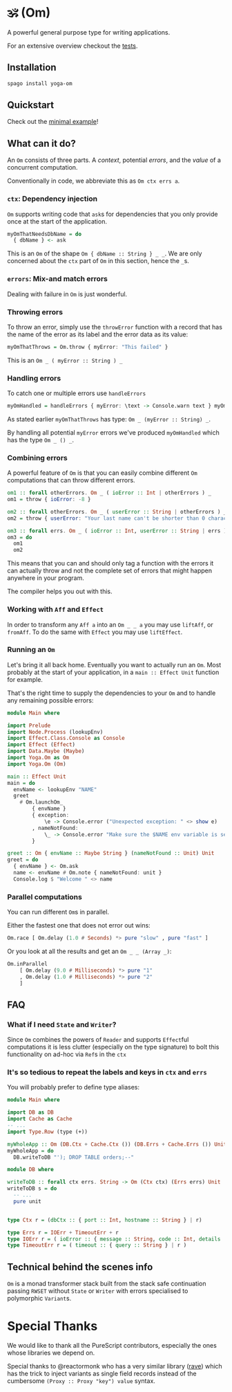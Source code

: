 # 🕉️ (Om)


A powerful general purpose type for writing applications.

For an extensive overview checkout the [tests](./test/Test/Main.purs).

## Installation

```bash
spago install yoga-om
```

## Quickstart

Check out the [minimal example](#running-an-om)!

## What can it do?

An `Om` consists of three parts. 
A *context*, potential *errors*, and the *value* of a concurrent computation.

Conventionally in code, we abbreviate this as `Om ctx errs a`.

### `ctx`: Dependency injection

`Om` supports writing code that `ask`s for dependencies that you only provide
once at the start of the application.

```purescript
myOmThatNeedsDbName = do
  { dbName } <- ask
```

This is an `Om` of the shape `Om { dbName :: String } _ _`. We are only 
concerned about the `ctx` part of `Om` in this section, hence the `_`s.

### `errors`: Mix-and match errors

Dealing with failure in `Om` is just wonderful.

### Throwing errors
To throw an error, simply use the `throwError` function with a record that 
has the name of the error as its label and the error data as its value:

```purescript
myOmThatThrows = Om.throw { myError: "This failed" }
```

This is an `Om _ ( myError :: String ) _`

### Handling errors
To catch one or multiple errors use `handleErrors`

```purescript
myOmHandled = handleErrors { myError: \text -> Console.warn text } myOmThatThrows
```

As stated earlier `myOmThatThrows` has type: `Om _ (myError :: String) _`.

By handling all potential `myError` errors we've produced `myOmHandled` which has 
the type `Om _ () _`.

### Combining errors

A powerful feature of `Om` is that you can easily combine different `Om`
computations that can throw different errors.

```purescript
om1 :: forall otherErrors. Om _ ( ioError :: Int | otherErrors ) _
om1 = throw { ioError: -8 }

om2 :: forall otherErrors. Om _ ( userError :: String | otherErrors ) _
om2 = throw { userError: "Your last name can't be shorter than 0 characters" }

om3 :: forall errs. Om _ ( ioError :: Int, userError :: String | errs ) _ 
om3 = do 
  om1
  om2
```

This means that you can and should only tag a function with the errors it can actually
throw and not the complete set of errors that might happen anywhere in your program.

The compiler helps you out with this.

### Working with `Aff` and `Effect`

In order to transform any `Aff a` into an `Om _ _ a` you may use `liftAff`, or `fromAff`.
To do the same with `Effect` you may use `liftEffect`.

### Running an `Om`

Let's bring it all back home. Eventually you want to actually run an `Om`.
Most probably at the start of your application, in a `main :: Effect Unit` function for
example.

That's the right time to supply the dependencies to your `Om` and to handle any remaining possible errors:

```purescript
module Main where

import Prelude
import Node.Process (lookupEnv)
import Effect.Class.Console as Console
import Effect (Effect)
import Data.Maybe (Maybe)
import Yoga.Om as Om
import Yoga.Om (Om)

main :: Effect Unit
main = do
  envName <- lookupEnv "NAME"
  greet
    # Om.launchOm_
        { envName }
        { exception:
            \e -> Console.error ("Unexpected exception: " <> show e)
        , nameNotFound:
            \_ -> Console.error "Make sure the $NAME env variable is set"
        }

greet :: Om { envName :: Maybe String } (nameNotFound :: Unit) Unit
greet = do
  { envName } <- Om.ask
  name <- envName # Om.note { nameNotFound: unit }
  Console.log $ "Welcome " <> name
```

### Parallel computations

You can run different `Om`s in parallel.

Either the fastest one that does not error out wins:
```purescript
Om.race [ Om.delay (1.0 # Seconds) *> pure "slow" , pure "fast" ]
```

Or you look at all the results and get an `Om _ _ (Array _)`:
```purescript
Om.inParallel
    [ Om.delay (9.0 # Milliseconds) *> pure "1"
    , Om.delay (1.0 # Milliseconds) *> pure "2"
    ]
```

## FAQ

### What if I need `State` and `Writer`? 

Since `Om` combines the powers of `Reader` and supports `Effect`ful computations
it is less clutter (especially on the type signature) to bolt this functionality 
on ad-hoc via `Ref`s in the `ctx` 


### It's so tedious to repeat the labels and keys in `ctx` and `errs`

You will probably prefer to define type aliases:

```purescript
module Main where

import DB as DB
import Cache as Cache
-- ...
import Type.Row (type (+))

myWholeApp :: Om (DB.Ctx + Cache.Ctx ()) (DB.Errs + Cache.Errs ()) Unit
myWholeApp = do
  DB.writeToDB "'); DROP TABLE orders;--"

```

```purescript
module DB where

writeToDB :: forall ctx errs. String -> Om (Ctx ctx) (Errs errs) Unit
writeToDB s = do
  -- ...
  pure unit 


type Ctx r = (dbCtx :: { port :: Int, hostname :: String } | r)

type Errs r = IOErr + TimeoutErr + r
type IOErr r = ( ioError :: { message :: String, code :: Int, details :: String } | r )
type TimeoutErr r = ( timeout :: { query :: String } | r )

```

## Technical behind the scenes info

`Om` is a monad transformer stack built from the stack safe continuation 
passing `RWSET` without `State` or `Writer` with errors specialised to 
polymorphic `Variant`s.


# Special Thanks

We would like to thank all the PureScript contributors, especially the ones whose libraries we depend on.

Special thanks to @reactormonk who has a very similar library ([rave](https://github.com/reactormonk/purescript-rave)) which has the trick to inject variants as single field records instead of the cumbersome `(Proxy :: Proxy "key") value` syntax.
